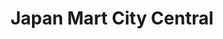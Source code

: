 ---
title: "Japan Mart City Central"
url: /auckland-central/japan-mart-city-central/
shop: supermarket
---